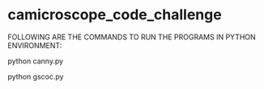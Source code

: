 # camicroscope_code_challenge

FOLLOWING ARE THE COMMANDS TO RUN THE PROGRAMS IN PYTHON ENVIRONMENT:

python canny.py

python gscoc.py
